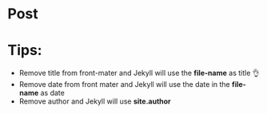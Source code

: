 # Post

# Tips:
- Remove title from front-mater and Jekyll will use the **file-name** as title 👌
- Remove date from front mater and Jekyll will use the date in the **file-name** as date
- Remove author and Jekyll will use **site.author**
